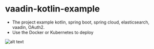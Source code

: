 # vaadin-kotlin-example
- The project example kotlin, spring boot, spring cloud, elasticsearch, vaadin, OAuth2.
- Use the Docker or Kubernetes to deploy

![alt text](https://github.com/luongbangnguyen/vaadin-kotlin-example/blob/master/Diagram.png)
